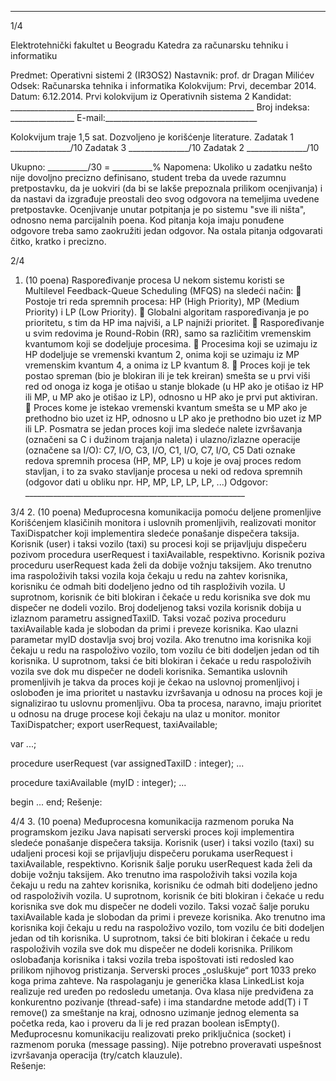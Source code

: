 --------------------------------------------------------------------------------


1/4 
 
Elektrotehnički fakultet u Beogradu 
Katedra za računarsku tehniku i informatiku 
 
Predmet: Operativni sistemi 2 (IR3OS2) 
Nastavnik: prof. dr Dragan Milićev 
Odsek: Računarska tehnika i informatika 
Kolokvijum: Prvi, decembar 2014. 
Datum: 6.12.2014. 
Prvi kolokvijum iz Operativnih sistema 2 
Kandidat: _____________________________________________________________ 
Broj indeksa: ________________  E-mail:______________________________________ 
 
Kolokvijum traje 1,5 sat. Dozvoljeno je korišćenje literature. 
Zadatak 1 _______________/10   Zadatak 3 _______________/10 
Zadatak 2 _______________/10    
 
Ukupno: __________/30 = __________% 
Napomena: Ukoliko u zadatku nešto nije dovoljno precizno definisano, student treba da 
uvede razumnu pretpostavku, da je uokviri (da bi se lakše prepoznala prilikom ocenjivanja) i 
da  nastavi  da  izgrađuje  preostali  deo  svog  odgovora  na  temeljima  uvedene  pretpostavke. 
Ocenjivanje unutar potpitanja je po sistemu "sve ili ništa", odnosno nema parcijalnih poena. 
Kod pitanja koja imaju ponuđene odgovore  treba samo zaokružiti jedan  odgovor.  Na  ostala 
pitanja odgovarati čitko, kratko i precizno. 
 

2/4 
1. (10 poena) Raspoređivanje procesa 
U nekom sistemu koristi se Multilevel Feedback-Queue Scheduling (MFQS) na sledeći način: 
 Postoje  tri  reda  spremnih  procesa:  HP  (High  Priority),  MP  (Medium  Priority)  i  LP 
(Low Priority). 
 Globalni  algoritam  raspoređivanja  je po prioritetu, s tim da HP ima najviši, a LP 
najniži prioritet. 
 Raspoređivanje  u  svim  redovima  je Round-Robin (RR),  samo  sa  različitim 
vremenskim kvantumom koji se dodeljuje procesima. 
 Procesima  koji  se  uzimaju  iz  HP  dodeljuje  se  vremenski  kvantum  2,  onima  koji  se 
uzimaju iz MP vremenskim kvantum 4, a onima iz LP kvantum 8. 
 Proces koji je tek postao spreman (bio je blokiran ili je tek kreiran) smešta se u prvi 
viši red od onoga iz koga je otišao u stanje blokade (u HP ako je otišao iz HP ili MP, u 
MP ako je otišao iz LP), odnosno u HP ako je prvi put aktiviran. 
 Proces kome je istekao vremenski kvantum smešta se u MP ako je prethodno bio uzet 
iz HP, odnosno u LP ako je prethodno bio uzet iz MP ili LP. 
Posmatra  se  jedan  proces  koji  ima  sledeće  nalete  izvršavanja  (označeni  sa  C  i  dužinom 
trajanja naleta) i ulazno/izlazne operacije (označene sa I/O): 
C7, I/O, C3, I/O, C1, I/O, C7, I/O, C5 
Dati oznake redova spremnih procesa (HP, MP, LP) u koje je ovaj proces redom stavljan, i to 
za  svako  stavljanje  procesa  u  neki  od  redova  spremnih  (odgovor  dati  u  obliku  npr.  HP,  MP, 
LP, LP, LP, ...) 
Odgovor: _______________________________________________________ 
 
 

3/4 
2. (10 poena) Međuprocesna komunikacija pomoću deljene promenljive 
Korišćenjem  klasičinih  monitora  i  uslovnih  promenljivih,  realizovati  monitor 
TaxiDispatcher koji  implementira  sledeće  ponašanje  dispečera  taksija.  Korisnik  (user)  i 
taksi  vozilo  (taxi)  su procesi koji se prijavljuju dispečeru pozivom procedura userRequest i 
taxiAvailable, respektivno. 
Korisnik  poziva  proceduru userRequest kada želi da dobije vožnju taksijem. Ako trenutno 
ima raspoloživih taksi vozila koja čekaju u redu na zahtev korisnika, korisniku će odmah biti 
dodeljeno jedno od tih rasploživih vozila. U suprotnom, korisnik će biti blokiran i čekaće u 
redu korisnika sve dok mu dispečer ne dodeli vozilo. Broj dodeljenog taksi vozila korisnik 
dobija u izlaznom parametru assignedTaxiID. 
Taksi vozač poziva proceduru taxiAvailable kada je slobodan da primi i preveze korisnika. 
Kao ulazni parametar myID dostavlja svoj broj vozila. Ako trenutno ima korisnika koji čekaju 
u redu na raspoloživo vozilo, tom vozilu će biti dodeljen jedan od tih korisnika. U suprotnom, 
taksi će biti blokiran i čekaće u redu raspoloživih vozila sve dok mu dispečer ne dodeli 
korisnika. 
Semantika uslovnih promenljivih je takva da proces koji je čekao na uslovnoj promenljivoj i 
oslobođen je ima prioritet u nastavku izvršavanja u odnosu na  proces  koji  je  signalizirao  tu 
uslovnu promenljivu. Oba ta procesa, naravno, imaju prioritet u odnosu na druge procese koji 
čekaju na ulaz u monitor. 
monitor TaxiDispatcher; 
  export userRequest, taxiAvailable; 
 
  var ...; 
 
  procedure userRequest (var assignedTaxiID : integer); ... 
 
  procedure taxiAvailable (myID : integer); ... 
 
begin ... end; 
Rešenje: 
 

4/4 
3. (10 poena) Međuprocesna komunikacija razmenom poruka 
Na  programskom  jeziku  Java napisati  serverski  proces koji implementira sledeće ponašanje 
dispečera taksija. Korisnik (user)  i  taksi  vozilo  (taxi)  su  udaljeni  procesi  koji  se  prijavljuju 
dispečeru  porukama userRequest i taxiAvailable,  respektivno.  Korisnik  šalje  poruku 
userRequest kada želi da dobije vožnju taksijem. Ako trenutno ima raspoloživih taksi vozila 
koja  čekaju  u  redu  na  zahtev  korisnika,  korisniku  će  odmah  biti  dodeljeno  jedno  od 
raspoloživih vozila. U suprotnom, korisnik će biti blokiran i čekaće u redu korisnika sve dok 
mu dispečer ne dodeli vozilo. Taksi vozač šalje poruku taxiAvailable kada je slobodan da 
primi  i  preveze  korisnika.  Ako trenutno ima korisnika koji čekaju u redu na raspoloživo 
vozilo, tom vozilu će biti dodeljen jedan od tih korisnika. U suprotnom, taksi će biti blokiran i 
čekaće  u  redu  raspoloživih  vozila  sve  dok  mu  dispečer  ne  dodeli  korisnika. Prilikom 
oslobađanja  korisnika i  taksi  vozila  treba ispoštovati isti redosled kao  prilikom njihovog 
pristizanja. Serverski proces  „osluškuje“  port  1033  preko  koga  prima  zahteve.  Na 
raspolaganju  je  generička  klasa LinkedList <T> koja realizuje red uređen po redosledu 
umetanja. Ova klasa nije predviđena za konkurentno pozivanje (thread-safe) i ima standardne 
metode add(T) i T remove() za smeštanje na kraj, odnosno uzimanje jednog elementa sa 
početka  reda,  kao  i  proveru  da  li  je  red  prazan boolean  isEmpty(). Međuprocesnu 
komunikaciju realizovati preko priključnica (socket)  i  razmenom  poruka  (message  passing). 
Nije potrebno proveravati uspešnost izvršavanja operacija (try/catch klauzule).  
Rešenje: 
 